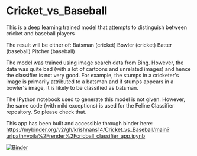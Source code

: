 # Cricket_vs_Baseball
This is a deep learning trained model that attempts to distinguish between cricket and baseball players

The result will be either of:
Batsman (cricket)
Bowler (cricket)
Batter (baseball)
Pitcher (baseball)

The model was trained using image search data from Bing. However, the data was quite bad (with a lot of cartoons and unrelated images) and hence the classifier is not very good. For example, the stumps in a cricketer's image is primarily attributed to a batsman and if stumps appears in a bowler's image, it is likely to be classified as batsman.

The IPython notebook used to generate this model is not given. However, the same code (with mild exceptions) is used for the Feline Classifier repository. So please check that.

This app has been built and accessible through binder here:
https://mybinder.org/v2/gh/krishnans14/Cricket_vs_Baseball/main?urlpath=voila%2Frender%2Fcricball_classifier_app.ipynb


[![Binder](https://mybinder.org/badge_logo.svg)](https://mybinder.org/v2/gh/krishnans14/Cricket_vs_Baseball/main?urlpath=voila%2Frender%2Fcricball_classifier_app.ipynb)